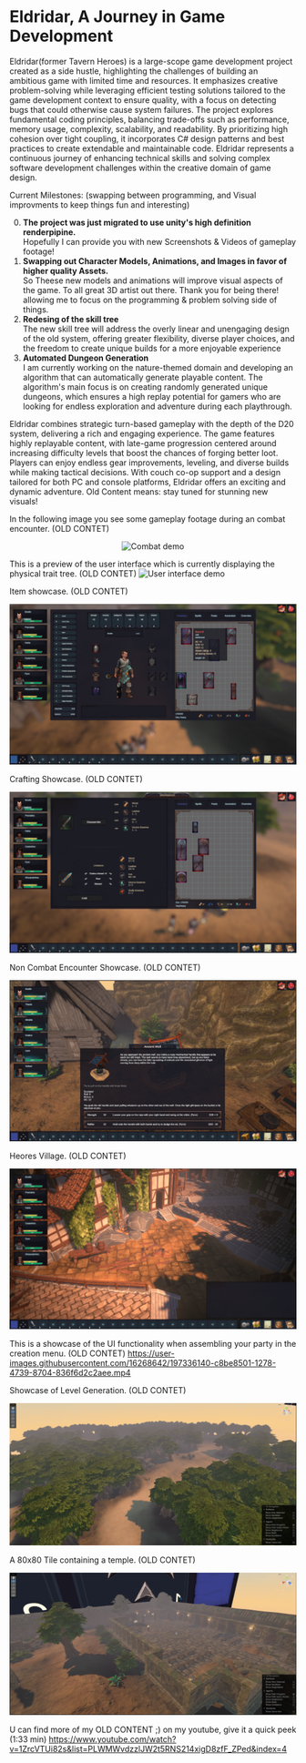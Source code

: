 # Eldridar, A Journey in Game Development
Eldridar(former Tavern Heroes) is a large-scope game development project created as a side hustle, highlighting the challenges of building an ambitious game with limited time and resources. It emphasizes creative problem-solving while leveraging efficient testing solutions tailored to the game development context to ensure quality, with a focus on detecting bugs that could otherwise cause system failures. The project explores fundamental coding principles, balancing trade-offs such as performance, memory usage, complexity, scalability, and readability. By prioritizing high cohesion over tight coupling, it incorporates C# design patterns and best practices to create extendable and maintainable code. Eldridar represents a continuous journey of enhancing technical skills and solving complex software development challenges within the creative domain of game design.

Current Milestones: (swapping between programming, and Visual improvments to keep things fun and interesting)

0) **The project was just migrated to use unity's high definition renderpipine.**<br>
   Hopefully I can provide you with new Screenshots & Videos of gameplay footage!
1) **Swapping out Character Models, Animations, and Images in favor of higher quality Assets.**<br>
   So Theese new models and animations will improve visual aspects of the game.
   To all great 3D artist out there. Thank you for being there! allowing me to focus on the programming & problem solving side of things.
3) **Redesing of the skill tree**<br>
   The new skill tree will address the overly linear and unengaging design of the old system, offering greater flexibility, diverse player choices, and the freedom to create unique builds for a more enjoyable experience
4) **Automated Dungeon Generation**<br>
   I am currently working on the nature-themed domain and developing an algorithm that can automatically generate playable content. The algorithm's main focus is on creating randomly generated unique dungeons, which ensures a high replay potential for       gamers who are looking for endless exploration and adventure during each playthrough.

Eldridar combines strategic turn-based gameplay with the depth of the D20 system, delivering a rich and engaging experience. The game features highly replayable content, with late-game progression centered around increasing difficulty levels that boost the chances of forging better loot. Players can enjoy endless gear improvements, leveling, and diverse builds while making tactical decisions. With couch co-op support and a design tailored for both PC and console platforms, Eldridar offers an exciting and dynamic adventure. Old Content means: stay tuned for stunning new visuals!

In the following image you see some gameplay footage during an combat encounter. (OLD CONTET)
<p align="center">
  <img src="https://user-images.githubusercontent.com/16268642/204817125-be7f2f38-d086-4a28-b124-f8c9bf46b4b0.png" alt="Combat demo"/>
</p>

This is a preview of the user interface which is currently displaying the physical trait tree. (OLD CONTET)
  <img src="https://user-images.githubusercontent.com/16268642/204818806-9b4fb07f-2158-4171-b5f4-9417acd91716.png" alt="User interface demo"/>
</p>

Item showcase.  (OLD CONTET)
<p align="center">
  <img src="https://github.com/Brodin-DMS/CodePortfolio/blob/master/Images/Items.png" alt="Items Demo"/>
</p>

Crafting Showcase.  (OLD CONTET)
<p align="center">
  <img src="https://github.com/Brodin-DMS/CodePortfolio/blob/master/Images/Crafting.png" alt="Items Demo"/>
</p>

Non Combat Encounter Showcase.  (OLD CONTET)
<p align="center">
  <img src="https://github.com/Brodin-DMS/CodePortfolio/blob/master/Images/Eventimage.png" alt="Items Demo"/>
</p>

Heores Village.  (OLD CONTET)
<p align="center">
  <img src="https://github.com/Brodin-DMS/CodePortfolio/blob/master/Images/Village.png" alt="Items Demo"/>
</p>


This is a showcase of the UI functionality when assembling your party in the creation menu.  (OLD CONTET)
https://user-images.githubusercontent.com/16268642/197336140-c8be8501-1278-4739-8704-836f6d2c2aee.mp4

Showcase of Level Generation.  (OLD CONTET)
<p align="center">
  <img src="https://github.com/Brodin-DMS/CodePortfolio/blob/master/Images/AutomatedLvlGeneration.png" alt="flawlessTilemapTransitions]"/>
</p>

A 80x80 Tile containing a temple.  (OLD CONTET)
<p align="center">
  <img src="https://github.com/Brodin-DMS/CodePortfolio/blob/master/Images/80x80TileLevelGeneration.png" alt="Generated Temple Demo]"/>
</p>

U can find more of my OLD CONTENT ;) on my youtube, give it a quick peek (1:33 min)
https://www.youtube.com/watch?v=1ZrcVTUi82s&list=PLWMWvdzzlJW2t5RNS214xigD8zfF_ZPed&index=4
